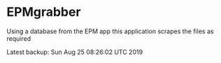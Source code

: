 # EPMgrabber
Using a database from the EPM app this application scrapes the files as required


Latest backup: Sun Aug 25 08:26:02 UTC 2019
